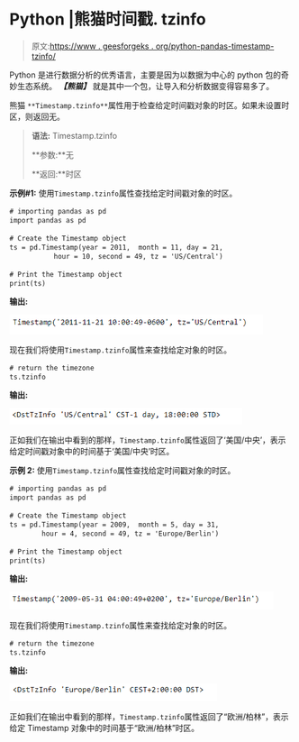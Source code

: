 # Python |熊猫时间戳. tzinfo

> 原文:[https://www . geesforgeks . org/python-pandas-timestamp-tzinfo/](https://www.geeksforgeeks.org/python-pandas-timestamp-tzinfo/)

Python 是进行数据分析的优秀语言，主要是因为以数据为中心的 python 包的奇妙生态系统。 ***【熊猫】*** 就是其中一个包，让导入和分析数据变得容易多了。

熊猫 `**Timestamp.tzinfo**`属性用于检查给定时间戳对象的时区。如果未设置时区，则返回无。

> **语法:** Timestamp.tzinfo
> 
> **参数:**无
> 
> **返回:**时区

**示例#1:** 使用`Timestamp.tzinfo`属性查找给定时间戳对象的时区。

```
# importing pandas as pd
import pandas as pd

# Create the Timestamp object
ts = pd.Timestamp(year = 2011,  month = 11, day = 21,
           hour = 10, second = 49, tz = 'US/Central')

# Print the Timestamp object
print(ts)
```

**输出:**

![](img/ee694c9af88333eeafa810576fa77c25.png)

现在我们将使用`Timestamp.tzinfo`属性来查找给定对象的时区。

```
# return the timezone
ts.tzinfo
```

**输出:**

![](img/047b5296b10e1d33712d78e8c075e876.png)

正如我们在输出中看到的那样，`Timestamp.tzinfo`属性返回了‘美国/中央’，表示给定时间戳对象中的时间基于‘美国/中央’时区。

**示例 2:** 使用`Timestamp.tzinfo`属性查找给定时间戳对象的时区。

```
# importing pandas as pd
import pandas as pd

# Create the Timestamp object
ts = pd.Timestamp(year = 2009,  month = 5, day = 31, 
        hour = 4, second = 49, tz = 'Europe/Berlin')

# Print the Timestamp object
print(ts)
```

**输出:**

![](img/e2c4d93f6eeb606ab122d97734870a13.png)

现在我们将使用`Timestamp.tzinfo`属性来查找给定对象的时区。

```
# return the timezone
ts.tzinfo
```

**输出:**

![](img/54fc01864a9e00f2f8f7c2098189c556.png)

正如我们在输出中看到的那样，`Timestamp.tzinfo`属性返回了“欧洲/柏林”，表示给定 Timestamp 对象中的时间基于“欧洲/柏林”时区。